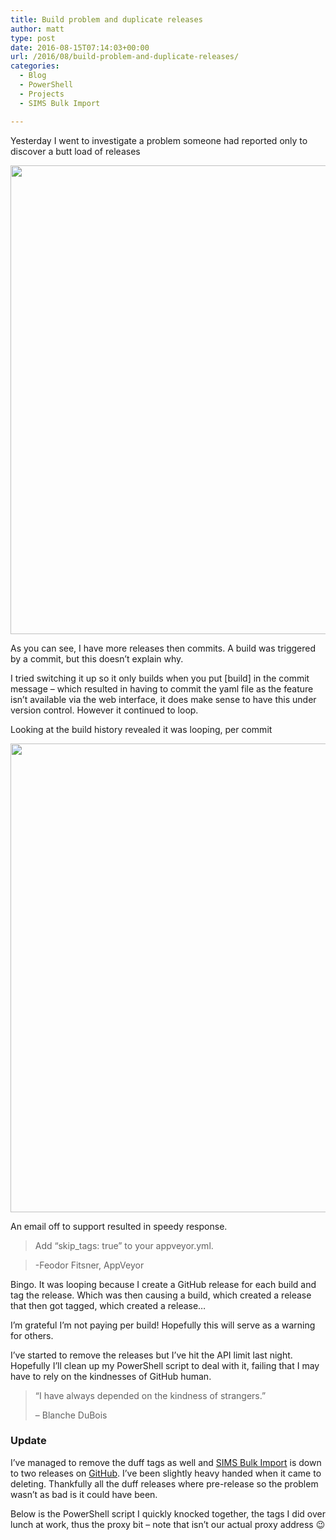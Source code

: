 ```yaml
---
title: Build problem and duplicate releases
author: matt
type: post
date: 2016-08-15T07:14:03+00:00
url: /2016/08/build-problem-and-duplicate-releases/
categories:
  - Blog
  - PowerShell
  - Projects
  - SIMS Bulk Import

---
```

Yesterday I went to investigate a problem someone had reported only to discover a butt load of releases

<a href="//matt40k.uk/img/2016/08/img_4294.png" target="_blank" rel="nofollow"><img class="alignnone size-full wp-image-822" src="//matt40k.uk/img/2016/08/img_4294.png" alt="" width="1334" height="750" srcset="//matt40k.uk/img/2016/08/img_4294.png 1334w, //matt40k.uk/img/2016/08/img_4294-300x169.png 300w, //matt40k.uk/img/2016/08/img_4294-768x432.png 768w, //matt40k.uk/img/2016/08/img_4294-1024x576.png 1024w, //matt40k.uk/img/2016/08/img_4294-1200x675.png 1200w" sizes="(max-width: 1334px) 100vw, 1334px" /></a>
  
As you can see, I have more releases then commits. A build was triggered by a commit, but this doesn&#8217;t explain why.

I tried switching it up so it only builds when you put [build] in the commit message &#8211; which resulted in having to commit the yaml file as the feature isn&#8217;t available via the web interface, it does make sense to have this under version control. However it continued to loop.

Looking at the build history revealed it was looping, per commit

<a href="//matt40k.uk/img/2016/08/img_4296.png" target="_blank" rel="nofollow"><img class="alignnone size-full wp-image-824" src="//matt40k.uk/img/2016/08/img_4296.png" alt="" width="1334" height="750" srcset="//matt40k.uk/img/2016/08/img_4296.png 1334w, //matt40k.uk/img/2016/08/img_4296-300x169.png 300w, //matt40k.uk/img/2016/08/img_4296-768x432.png 768w, //matt40k.uk/img/2016/08/img_4296-1024x576.png 1024w, //matt40k.uk/img/2016/08/img_4296-1200x675.png 1200w" sizes="(max-width: 1334px) 100vw, 1334px" /></a>

An email off to support resulted in speedy response.

> Add &#8220;skip_tags: true&#8221; to your appveyor.yml.
  
> -Feodor Fitsner, AppVeyor

Bingo. It was looping because I create a GitHub release for each build and tag the release. Which was then causing a build, which created a release that then got tagged, which created a release&#8230;

I&#8217;m grateful I&#8217;m not paying per build! Hopefully this will serve as a warning for others.

I&#8217;ve started to remove the releases but I&#8217;ve hit the API limit last night. Hopefully I&#8217;ll clean up my PowerShell script to deal with it, failing that I may have to rely on the kindnesses of GitHub human.

> &#8220;I have always depended on the kindness of strangers.&#8221;
> 
> &#8211; Blanche DuBois

### Update

I&#8217;ve managed to remove the duff tags as well and <a href="https://simsbulkimport.uk/" target="_blank" rel="nofollow">SIMS Bulk Import</a> is down to two releases on <a href="https://github.com/SIMSBulkImport/SIMSBulkImport" target="_blank" rel="nofollow">GitHub</a>. I&#8217;ve been slightly heavy handed when it came to deleting. Thankfully all the duff releases where pre-release so the problem wasn&#8217;t as bad is it could have been.

Below is the PowerShell script I quickly knocked together, the tags I did over lunch at work, thus the proxy bit &#8211; note that isn&#8217;t our actual proxy address 😉

<div class="gist-oembed" data-gist="matt40k/8ca025a7b260ce59a0d9a9a461479ac8.json">
</div>
